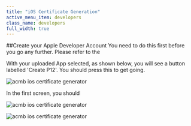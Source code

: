 ```yaml
---
title: "iOS Certificate Generation"
active_menu_item: developers
class_name: developers
full_width: true
---
```


##Create your Apple Developer Account
You need to do this first before you go any further. Please refer to the 

With your uploaded App selected, as shown below, you will see a button labelled 'Create P12'. You should press this to get going.

![acmb ios certificate generator](/img/docs/certgen-ios-1.png)

In the first screen, you should 

![acmb ios certificate generator](/img/docs/certgen-ios-2.png)

![acmb ios certificate generator](/img/docs/certgen-ios-3.png)


